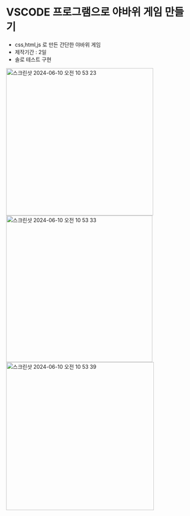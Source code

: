 # VSCODE 프로그램으로 야바위 게임 만들기
- css,html,js 로 만든 간단한 야바위 게임
- 제작기간 : 2일
- 솔로 테스트 구현

<img width="397" alt="스크린샷 2024-06-10 오전 10 53 23" src="https://github.com/freshsong/yabawigame_js/assets/154946396/6696e370-fd54-4a07-8ee8-6f419be1d15b">
<img width="395" alt="스크린샷 2024-06-10 오전 10 53 33" src="https://github.com/freshsong/yabawigame_js/assets/154946396/ea536130-dc10-4182-b05d-341caf68bd65">
<img width="399" alt="스크린샷 2024-06-10 오전 10 53 39" src="https://github.com/freshsong/yabawigame_js/assets/154946396/47a3c1e2-b806-44c8-9321-bfac7a4048bf">

